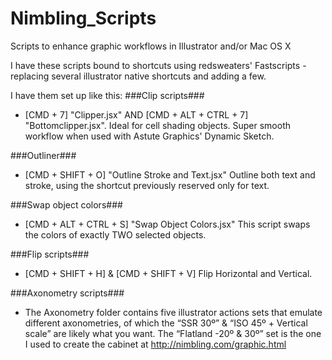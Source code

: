 Nimbling_Scripts
================

Scripts to enhance graphic workflows in Illustrator and/or Mac OS X

I have these scripts bound to shortcuts using redsweaters' Fastscripts - replacing several illustrator native shortcuts and adding a few.

I have them set up like this:
###Clip scripts###
* [CMD + 7] "Clipper.jsx" AND [CMD + ALT + CTRL + 7] "Bottomclipper.jsx".
Ideal for cell shading objects. Super smooth workflow when used with Astute Graphics' Dynamic Sketch.

###Outliner###
* [CMD + SHIFT + O] "Outline Stroke and Text.jsx"
Outline both text and stroke, using the shortcut previously reserved only for text.

###Swap object colors###
* [CMD + ALT + CTRL + S] "Swap Object Colors.jsx"
This script swaps the colors of exactly TWO selected objects.

###Flip scripts###
* [CMD + SHIFT + H] & [CMD + SHIFT + V]
Flip Horizontal and Vertical.

###Axonometry scripts###
* The Axonometry folder contains five illustrator actions sets that emulate different axonometries,
of which the “SSR 30º” & “ISO 45º + Vertical scale” are likely what you want.
The “Flatland -20º & 30º” set is the one I used to create the cabinet
at http://nimbling.com/graphic.html
